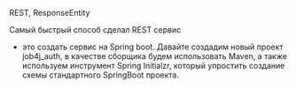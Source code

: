 REST, ResponseEntity </br>

Самый быстрый способ сделал REST сервис 
- это создать сервис на Spring boot.
Давайте создадим новый проект job4j_auth, 
в качестве сборщика будем использовать Maven, 
а также используем инструмент Spring Initialzr, 
который упростить создание схемы стандартного SpringBoot проекта.